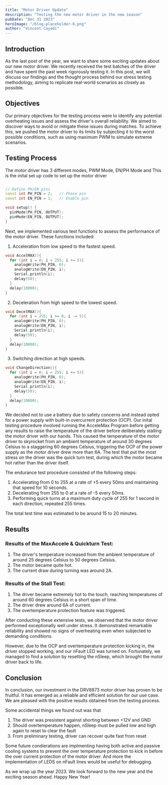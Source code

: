 ```yaml
---
title: "Motor Driver Update"
description: "Testing the new motor driver in the new season"
pubDate: "Dec 31 2023"
heroImage: "/blog-placeholder-6.png"
author: "Vincent Cayadi"
---
```


## Introduction

As the last post of the year, we want to share some exciting updates about our new motor driver. We recently received the test batches of the driver and have spent the past week rigorously testing it. In this post, we will discuss our findings and the thought process behind our stress testing methodology, aiming to replicate real-world scenarios as closely as possible.

## Objectives

Our primary objectives for the testing process were to identify any potential overheating issues and assess the driver's overall reliability. We aimed to discover ways to avoid or mitigate these issues during matches. To achieve this, we pushed the motor driver to its limits by subjecting it to the worst possible conditions, such as using maximum PWM to simulate extreme scenarios.

## Testing Process

The motor driver has 3 different modes, PWM Mode, EN/PH Mode and This is the inital set up code to set up the motor driver

```cpp

// Define PH/EN pins
const int PH_PIN = 2;   // Phase pin
const int EN_PIN = 1;   // Enable pin

void setup() {
  pinMode(PH_PIN, OUTPUT);
  pinMode(EN_PIN, OUTPUT);
}
```

Next, we implemented various test functions to assess the performance of the motor driver. These functions included:

1. Acceleration from low speed to the fastest speed.

```cpp
void AccelMAX(){
  for (int i = 0; i < 255; i += 5){
    analogWrite(PH_PIN, 0);
    analogWrite(EN_PIN, i);
    Serial.println(i);
    delay(50);
  }
  delay(10000);
}
```

2. Deceleration from high speed to the lowest speed.

```cpp
void DecelMAX(){
  for (int i = 255; i >= 0; i -= 5){
    analogWrite(PH_PIN, 0);
    analogWrite(EN_PIN, i);
    Serial.println(i);
    delay(50);
  }
  delay(10000);
}
```

3. Switching direction at high speeds.

```cpp
void ChangeDirection(){
  for (int i = 0; i < 255; i += 5){
    analogWrite(PH_PIN, 0);
    analogWrite(EN_PIN, i);
    Serial.println(i);
    delay(50);
  }
  delay(10000);
}
```

We decided not to use a battery due to safety concerns and instead opted for a power supply with built-in overcurrent protection (OCP). Our inital testing procedure involved running the AcceleMax Program before getting any results to raise the temperature of the driver before deliberately stalling the motor driver with our hands. This caused the temperature of the motor driver to skyrocket from an ambient temperature of around 30 degrees Celsius to a staggering 60 degrees Celsius, triggering the OCP of the power supply as the motor driver drew more than 6A. The test that put the most stress on the driver was the quick turn test, during which the motor became hot rather than the driver itself.

The endurance test procedure consisted of the following steps:

1. Accelerating from 0 to 255 at a rate of +5 every 50ms and maintaining that speed for 10 seconds.
2. Decelerating from 255 to 0 at a rate of -5 every 50ms.
3. Performing quick turns at a maximum duty cycle of 255 for 1 second in each direction, repeated 255 times.

The total test time was estimated to be around 15 to 20 minutes.

## Results

### Results of the MaxAccele & Quickturn Test:

1. The driver's temperature increased from the ambient temperature of around 25 degrees Celsius to 50 degrees Celsius.
2. The motor became quite hot.
3. The current draw during turning was around 2A.

### Results of the Stall Test:

1. The driver became extremely hot to the touch, reaching temperatures of around 60 degrees Celsius in a short span of time.
2. The driver drew around 6A of current.
3. The overtemperature protection feature was triggered.

After conducting these extensive tests, we observed that the motor driver performed exceptionally well under stress. It demonstrated remarkable reliability and showed no signs of overheating even when subjected to demanding conditions.

However, due to the OCP and overtemperature protection kicking in, the driver stopped working, and our nFault LED was turned on. Fortunately, we managed to find a solution by resetting the nSleep, which brought the motor driver back to life.

## Conclusion

In conclusion, our investment in the DRV8873 motor driver has proven to be fruitful. It has emerged as a reliable and efficient solution for our use case. We are pleased with the positive results obtained from the testing process.

Some accidental things we found out was that

1. The driver was presistent against shorting between +12V and GND
2. ⁠Should overtemperature happen, nSleep must be pulled low and high again to reset to clear the fault
3. ⁠From preliminary testing, driver can recover quite fast from reset

Some future condierations are implmenting having both active and passive cooling systems to prevent the over temperature protection to kick in before the over current protection of the motor driver. And more the implementation of LEDS on nFault lines would be useful for debugging.

As we wrap up the year 2023. We look forward to the new year and the exciting season ahead. Happy New Year!
